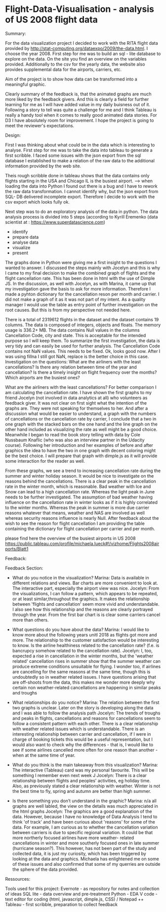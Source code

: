 # Flight-Data-Visualisation - analysis of US 2008 flight data 

Summary: 

For the data visualization project I decided to work with the RITA flight data provided by http://stat-computing.org/dataexpo/2009/the-data.html. I choose the year 2008. First step for me was to build an sql - lite database to explore on the data. On the site you find an overview on the variables provided. Additionally to the csv for the yearly data, the website also provides supplemental data for the airports, carriers, etc. 

Aim of the project is to show how data can be transformed into a meaningful graphic. 

Clearly summary of the feedback is, that the animated graphs are much more liked by the feedback givers. And this is clearly a field for further learning for me as I will have added value in my daily buisness out of it. Following a story to tell was quite a challenge for me and I think Tableau is really a handy tool when it comes to really good animated data stories. For D3 I have absolutely room for improvement. I hope the project is going to meet the reviewer's expectations. 

Design:

First I was thinking about what could be in the data which is interesting to analyse. First step for me was to take the data into tableau to generate a first scribble. I faced some issues with the json export from the sql database I established to make a relation of the raw data to the additional information provided by the web site. 

Theis rough scribble done in tableau shows that the data contains only flights starting in the USA and Chicago IL is the busiest airport.  --> when loading the data into Python I found out there is a bug and I have to rework the raw data  transformation. I cannot identify why, but the json export from SQL- DB delivered incomplete export. Therefore I decide to work with the csv export which looks fully ok. 

Next step was to do an exploratory analysis of the data in python.
The data analysis  process is divided into 5 steps (according to Kyrill Eremenko (data scientist at : https://www.superdatascience.com)
* identify
* prepare data
* analyse data
* visualize
* present 

The graphs done in Python were giving me a first insight to the questions I wanted to answer. I discussed the steps mainly with Jocelyn and this is why I came to my final decision to make the combined graph of flights and the flight cancellation rate. This has been done in html with the use of Dimple JS. In the discussion, as well with Jocelyn, as with Marina, it came up that my investigation gave the basis to ask for more information. Therefore I made a pyhton dictionary for the cancellation reson per month and carrier. I did not make a graph of it as it was not part of my intent. As a quality manager I would use the table as entry point of further investigation on the root causes. But this is from my perspective not needed here. 

There is a total of  2319612  flights in the dataset and the dataset contains 19 columns. 
The data is composed of integers, objects and floats. The memory usage is 336.2+ MB.
The data contains Null values in the columns Cancellation Code, city and state. This is acceptable for the intended purpose so I will keep them.
To summarize the first investigation, the data is very tidy and can easily be used for further analysis.
The Cancellation Code contains not NaN values. This needs to be fixed.
Ok, looks good now. After I was using fillna I still got NaN, replace is the better choice in this case.
Investigation on the questions:
What are the airliners with the least cancellations?
Is there any relation between time of the year and cancellation? 
Is there a timely insight on flight frequency over the months?
Which airports are the busiest ones?

What are the airliners with the least cancellations?
For better comparison I am calculating the cancellation rate. 
I have shown the first graphs to my friend Jocelyn (not involved in data analytics at all)  who volunteers as feedback giver. 
It was not clear on first sight what the intention of the graphs are. They were not speaking for themselves to her. And after a discussion what would be easier to understand, a graph with the numbers of cancellations or the cancellation rate by carrier, I conclude that a two in one graph with the stacked bars on the one hand and the line graph on the other hand included as visualizing the rate as well might be a good choice. 
Meanwhile I began to read the book story telling with data by Cole Nussbaum Knaflic (who was also an interview partner in the Udacity course). Following her introduction and her examples of before and after graphics the idea to have the two in one graph with decent coloring might be the best choice. I will prepare that graph with dimple.js as it will provide some interaction for the reader as well. 

From these graphs, we see a trend to increasing cancellation rate during the summer and winter holiday season. It would be nice to investigate on the reasons behind the cancellations. 
There is a clear peak in the cancellation rate in the winter month, which is reasonable. Bad weather with Ice and Snow can lead to a high cancellation rate. Whereas the light peak in June needs to be further investigated. 
The assumption of bad weather having influence on the cancellation rate in winter looks as if it is highly correlated to the winter months.  Whereas the peak in summer is more due carrier reasons whatever that means, weather and NAS are involved as well whereas security reasons influence is nearly Null. 
After feedback about the wish to see the reason for flight cancellation I am providing the table containing the dictionary for flight cancellation per carrier and per month. 

please find here the overview of the busiest airports in US 2008
https://public.tableau.com/profile/michaela.lueck#!/vizhome/Flights2008airports/Blatt1

Feedback: 

Feedback Section: 
* What do you notice in the visualization?
Marina:  Data is available in different relations and views. Bar charts are more convenient to look at. The interactive part, especially the airport view was nice.
Jocelyn: From the visualizations, I can follow a pattern, which appears to be repeated, or at least similar,throughout the graphics. It makes the relationship between 'flights and cancellation' seem more vivid and understandable. I also see how this relationship and the reasons  are clearly portrayed through the year. From the first bar chart is is clear some carriers cancel more than others.
* What questions do you have about the data?
Marina: I would like to know more about the following years unitl 2018 as flights got more and more. The relationship to the customer satisfaction would be interesting to know. Is the airline healthiness related to the cancellation rate? (f.e. is bancrupcy somehow related to the cancellation rate).
Jocelyn: I, too, expected a rise in cancellation in the winter months, but the 'weather related' cancellation rises in summer show that the summer weather can produce extreme conditions unsuitable for flying. I wonder too, if airlines are cancelling for the same reasons at the same time, though this is undoubtedly so in  weather related issues. I have questions arising that are off-shoots from the data, this makes me wonder more deeply why certain non weather-related cancellations are happening in similar peaks and troughs
* What relationships do you notice?
Marina: The relation between the first two graphs is unclear. Later on the story is developing along the data and I was able to follow the analysis path
Jocelyn: The trends of troughs and peaks in  flights,  cancellations and reasons for cancellations seem to follow a consistent pattern with each other. There is a clear relationship with weather related issues which is understandable. There is an interesting relationship between carrier and cancellation, if I were in charge of booking tickets this would be a useful representation, but I would also want to check why the differences - that is, I would like to see if some airlines cancelled more often for one reason than another -  when at the same time of year.
* What do you think is the main takeaway from this visualization?
Marina: The interactive (Tableau) card was my personal favourite. This will be something I remember even next week J
Jocelyn: There is a clear relationship between flights and peoples' activities, eg holiday time. Also, as previously stated a clear relationship with weather. Winter is not the best time to fly,  spring and autumn are better than high summer. 
 
* Is there something you don’t understand in the graphic?
Marina: n/a all graphs are well labled, the view on the details was much appreciated in the html graphs
Jocelyn: The graphics are a good explanation of the data. However, because I have no knowledge of Data Analysis I tend to think 'of track' and have been curious about 'reasons' for some of the data. For example, I am curious as to whether the cancellation variation between carriers is due to specific regional variation. It could be that more northerly focused airlines have more weather- related cancellations in winter and more southerly focused ones in late summer (hurricane season?). This however, has not been part of the study and collected data, it is just my curiosity, which has been triggered by looking at the data and graphics. Michaela has enlightened me on some of these issues and also confirmed that some of my querries are outside the sphere of the data provided.

Ressources:
 
Tools used for this project: 
Evernote - as repository for notes and collection of ideas
SQL lite - data overview and pre-treatment 
Python - EDA 
V code - text editor for coding (html, javascript, dimple.js, CSS) / Notepad ++
Tableau - first scribble, preparation to collect feedback 


